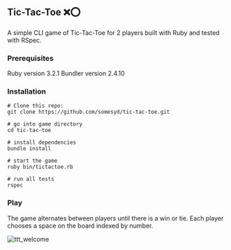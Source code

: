 ## Tic-Tac-Toe :x::o:

A simple CLI game of Tic-Tac-Toe for 2 players built with Ruby and tested with RSpec.

### Prerequisites

Ruby version 3.2.1
Bundler version 2.4.10

### Installation

```
# Clone this repo:
git clone https://github.com/somesyd/tic-tac-toe.git

# go into game directory
cd tic-tac-toe

# install dependencies
bundle install

# start the game
ruby bin/tictactoe.rb

# run all tests
rspec
```

### Play
The game alternates between players until there is a win or tie. Each player chooses a space on the board indexed by number.

![ttt_welcome](https://user-images.githubusercontent.com/25858061/230994198-7245740d-cce1-4ff1-b3e0-ccc7789c26f2.jpg)
